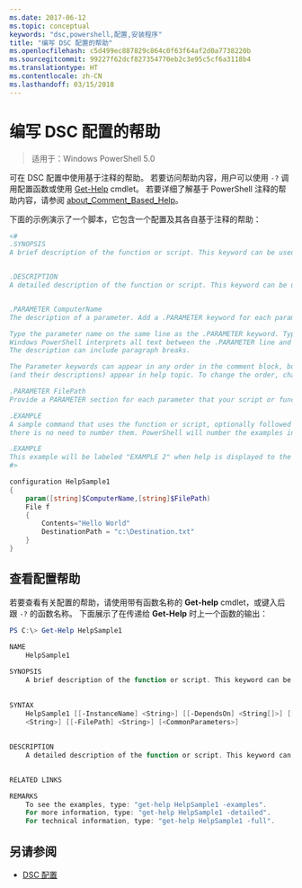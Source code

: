 ```yaml
---
ms.date: 2017-06-12
ms.topic: conceptual
keywords: "dsc,powershell,配置,安装程序"
title: "编写 DSC 配置的帮助"
ms.openlocfilehash: c5d499ec887829c864c0f63f64af2d0a7738220b
ms.sourcegitcommit: 99227f62dcf827354770eb2c3e95c5cf6a3118b4
ms.translationtype: HT
ms.contentlocale: zh-CN
ms.lasthandoff: 03/15/2018
---
```

# <a name="writing-help-for-dsc-configurations"></a>编写 DSC 配置的帮助

>适用于：Windows PowerShell 5.0

可在 DSC 配置中使用基于注释的帮助。 若要访问帮助内容，用户可以使用 `-?` 调用配置函数或使用 [Get-Help](https://technet.microsoft.com/library/hh849696.aspx) cmdlet。 若要详细了解基于 PowerShell 注释的帮助内容，请参阅 [about_Comment_Based_Help](https://technet.microsoft.com/library/hh847834.aspx)。

下面的示例演示了一个脚本，它包含一个配置及其各自基于注释的帮助：

```powershell
<#
.SYNOPSIS
A brief description of the function or script. This keyword can be used only once for each configuration.


.DESCRIPTION
A detailed description of the function or script. This keyword can be used only once for each configuration.


.PARAMETER ComputerName
The description of a parameter. Add a .PARAMETER keyword for each parameter in the function or script syntax.

Type the parameter name on the same line as the .PARAMETER keyword. Type the parameter description on the lines following the .PARAMETER keyword. 
Windows PowerShell interprets all text between the .PARAMETER line and the next keyword or the end of the comment block as part of the parameter description. 
The description can include paragraph breaks.

The Parameter keywords can appear in any order in the comment block, but the function or script syntax determines the order in which the parameters 
(and their descriptions) appear in help topic. To change the order, change the syntax.

.PARAMETER FilePath
Provide a PARAMETER section for each parameter that your script or function accepts.

.EXAMPLE
A sample command that uses the function or script, optionally followed by sample output and a description. Repeat this keyword for each example. If you have multiple examples,
there is no need to number them. PowerShell will number the examples in help text.

.EXAMPLE
This example will be labeled "EXAMPLE 2" when help is displayed to the user.
#>

configuration HelpSample1
{
    param([string]$ComputerName,[string]$FilePath)
    File f
    {
        Contents="Hello World"
        DestinationPath = "c:\Destination.txt"
    }
}
```

## <a name="viewing-configuration-help"></a>查看配置帮助

若要查看有关配置的帮助，请使用带有函数名称的 **Get-help** cmdlet，或键入后跟 `-?` 的函数名称。 下面展示了在传递给 **Get-Help** 时上一个函数的输出：

```powershell
PS C:\> Get-Help HelpSample1

NAME
    HelpSample1
    
SYNOPSIS
    A brief description of the function or script. This keyword can be used only once for each configuration.
    
    
SYNTAX
    HelpSample1 [[-InstanceName] <String>] [[-DependsOn] <String[]>] [[-OutputPath] <String>] [[-ConfigurationData] <Hashtable>] [[-ComputerName] 
    <String>] [[-FilePath] <String>] [<CommonParameters>]
    
    
DESCRIPTION
    A detailed description of the function or script. This keyword can be used only once for each configuration.
    

RELATED LINKS

REMARKS
    To see the examples, type: "get-help HelpSample1 -examples".
    For more information, type: "get-help HelpSample1 -detailed".
    For technical information, type: "get-help HelpSample1 -full".
```

## <a name="see-also"></a>另请参阅
* [DSC 配置](configurations.md)

